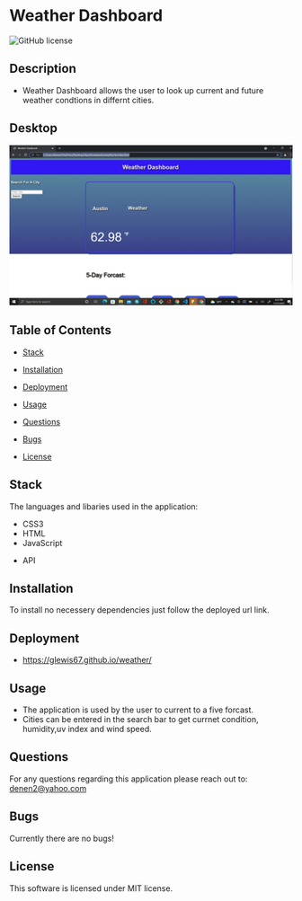 # Weather Dashboard
![GitHub license](https://img.shields.io/badge/license-MIT-blue.svg)

## Description

* Weather Dashboard allows the user to look up current and future weather condtions in differnt cities.

## Desktop

![Alt test](/images/w.png)


## Table of Contents

* [Stack](#stack)

* [Installation](#installation)
 
* [Deployment](#deployment)

* [Usage](#usage)

* [Questions](#questions)

* [Bugs](#bugs)

* [License](#license)

## Stack

The languages and libaries used in the application:

- CSS3
- HTML
- JavaScript
* API


## Installation

To install no necessery dependencies just follow the deployed url link.

## Deployment

* https://glewis67.github.io/weather/

## Usage

* The application is used by the user to current to a five forcast.
* Cities can be entered in the search bar to get currnet condition, humidity,uv index and wind speed.
 

## Questions

For any questions regarding this application please reach out to: denen2@yahoo.com

## Bugs

Currently there are no bugs!

## License

This software is licensed under MIT license.


 
